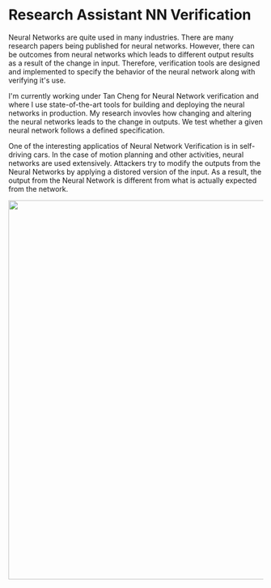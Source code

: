 # Research Assistant NN Verification

Neural Networks are quite used in many industries. There are many research papers being published for neural networks. However, there can be outcomes from neural networks which leads to different output results as a result of the change in input. Therefore, verification tools are designed and implemented to specify the behavior of the neural network along with verifying it's use. 

I'm currently working under Tan Cheng for Neural Network verification and where I use state-of-the-art tools for building and deploying the neural networks in production. 
My research invovles how changing and altering the neural networks leads to the change in outputs. We test whether a given neural network follows a defined specification. 

One of the interesting applicatios of Neural Network Verification is in self-driving cars. In the case of motion planning and other activities, neural networks are used extensively. Attackers try to modify the outputs from the Neural Networks by applying a distored version of the input. As a result, the output from the Neural Network is different from what is actually expected from the network. 

<img src = "https://github.com/suhasmaddali/Images/blob/main/Research%20Assistant%20Image.jpg" width = 750/>
